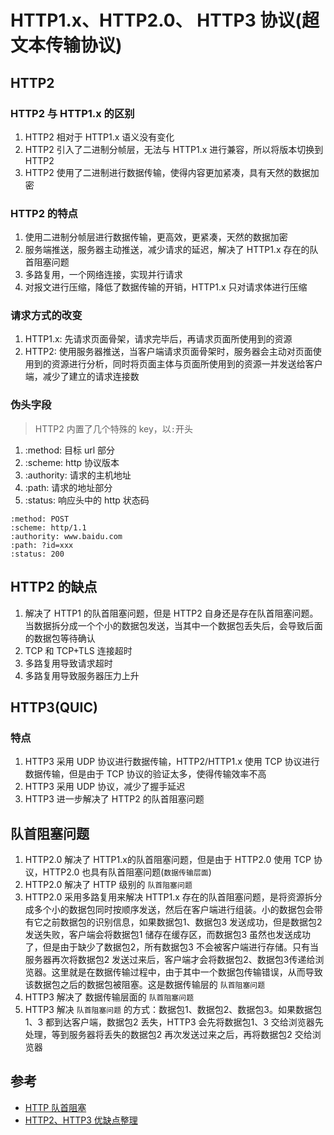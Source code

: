 # HTTP1.x、HTTP2.0、 HTTP3 协议(超文本传输协议)

## HTTP2

### HTTP2 与 HTTP1.x 的区别

1. HTTP2 相对于 HTTP1.x 语义没有变化
2. HTTP2 引入了二进制分帧层，无法与 HTTP1.x 进行兼容，所以将版本切换到 HTTP2
3. HTTP2 使用了二进制进行数据传输，使得内容更加紧凑，具有天然的数据加密

### HTTP2 的特点

1. 使用二进制分帧层进行数据传输，更高效，更紧凑，天然的数据加密
2. 服务端推送，服务器主动推送，减少请求的延迟，解决了 HTTP1.x 存在的队首阻塞问题
3. 多路复用，一个网络连接，实现并行请求
4. 对报文进行压缩，降低了数据传输的开销，HTTP1.x 只对请求体进行压缩

### 请求方式的改变

1. HTTP1.x: 先请求页面骨架，请求完毕后，再请求页面所使用到的资源
2. HTTP2: 使用服务器推送，当客户端请求页面骨架时，服务器会主动对页面使用到的资源进行分析，同时将页面主体与页面所使用到的资源一并发送给客户端，减少了建立的请求连接数

### 伪头字段

> HTTP2 内置了几个特殊的 key，以`:`开头

   1. :method: 目标 url 部分
   2. :scheme: http 协议版本
   3. :authority: 请求的主机地址
   4. :path: 请求的地址部分
   5. :status: 响应头中的 http 状态码

```
:method: POST
:scheme: http/1.1
:authority: www.baidu.com
:path: ?id=xxx
:status: 200
```

## HTTP2 的缺点

1. 解决了 HTTP1 的队首阻塞问题，但是 HTTP2 自身还是存在队首阻塞问题。当数据拆分成一个个小的数据包发送，当其中一个数据包丢失后，会导致后面的数据包等待确认
2. TCP 和 TCP+TLS 连接超时
3. 多路复用导致请求超时
4. 多路复用导致服务器压力上升

## HTTP3(QUIC)

### 特点

1. HTTP3 采用 UDP 协议进行数据传输，HTTP2/HTTP1.x 使用 TCP 协议进行数据传输，但是由于 TCP 协议的验证太多，使得传输效率不高
2. HTTP3 采用 UDP 协议，减少了握手延迟
3. HTTP3 进一步解决了 HTTP2 的队首阻塞问题

## 队首阻塞问题

1. HTTP2.0 解决了 HTTP1.x的队首阻塞问题，但是由于 HTTP2.0 使用 TCP 协议，HTTP2.0 也具有队首阻塞问题(`数据传输层面`)
2. HTTP2.0 解决了 HTTP 级别的 `队首阻塞问题`
3. HTTP2.0 采用多路复用来解决 HTTP1.x 存在的队首阻塞问题，是将资源拆分成多个小的数据包同时按顺序发送，然后在客户端进行组装。小的数据包会带有它之前数据包的识别信息，如果数据包1、数据包3 发送成功，但是数据包2 发送失败，客户端会将数据包1 储存在缓存区，而数据包3 虽然也发送成功了，但是由于缺少了数据包2，所有数据包3 不会被客户端进行存储。只有当服务器再次将数据包2 发送过来后，客户端才会将数据包2、数据包3传递给浏览器。这里就是在数据传输过程中，由于其中一个数据包传输错误，从而导致该数据包之后的数据包被阻塞。这是数据传输层的 `队首阻塞问题`
4. HTTP3 解决了 数据传输层面的 `队首阻塞问题`
5. HTTP3 解决 `队首阻塞问题` 的方式：数据包1、数据包2、数据包3。如果数据包1、3 都到达客户端，数据包2 丢失，HTTP3 会先将数据包1、3 交给浏览器先处理，等到服务器将丢失的数据包2 再次发送过来之后，再将数据包2 交给浏览器

## 参考

- [HTTP 队首阻塞](https://zhuanlan.zhihu.com/p/330300133)
- [HTTP2、HTTP3 优缺点整理](https://juejin.cn/post/6923096773423153159)

